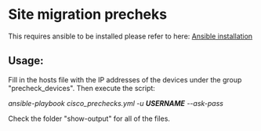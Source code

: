 # Site migration precheks
This requires ansible to be installed please refer to here: [Ansible installation](https://docs.ansible.com/ansible/latest/installation_guide/intro_installation.html)
## Usage:
Fill in the hosts file with the IP addresses of the devices under the group "precheck_devices". Then execute the script:

*ansible-playbook cisco_prechecks.yml -u ***USERNAME*** --ask-pass*


Check the folder "show-output" for all of the files.

